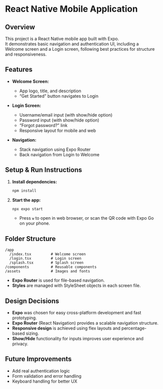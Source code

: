 # React Native Mobile Application

## Overview

This project is a React Native mobile app built with Expo.  
It demonstrates basic navigation and authentication UI, including a Welcome screen and a Login screen, following best practices for structure and responsiveness.

## Features

- **Welcome Screen:**  
  - App logo, title, and description  
  - “Get Started” button navigates to Login

- **Login Screen:**  
  - Username/email input (with show/hide option)  
  - Password input (with show/hide option)  
  - “Forgot password?” link  
  - Responsive layout for mobile and web

- **Navigation:**  
  - Stack navigation using Expo Router  
  - Back navigation from Login to Welcome

## Setup & Run Instructions

1. **Install dependencies:**
   ```bash
   npm install
   ```

2. **Start the app:**
   ```bash
   npx expo start
   ```
   - Press `w` to open in web browser, or scan the QR code with Expo Go on your phone.

## Folder Structure

```
/app
  /index.tsx         # Welcome screen
  /login.tsx         # Login screen
  /splash.tsx        # Splash screen
/components          # Reusable components
/assets              # Images and fonts
```

- **Expo Router** is used for file-based navigation.
- **Styles** are managed with StyleSheet objects in each screen file.

## Design Decisions

- **Expo** was chosen for easy cross-platform development and fast prototyping.
- **Expo Router** (React Navigation) provides a scalable navigation structure.
- **Responsive design** is achieved using flex layouts and percentage-based sizing.
- **Show/Hide** functionality for inputs improves user experience and privacy.

## Future Improvements

- Add real authentication logic
- Form validation and error handling
- Keyboard handling for better UX
